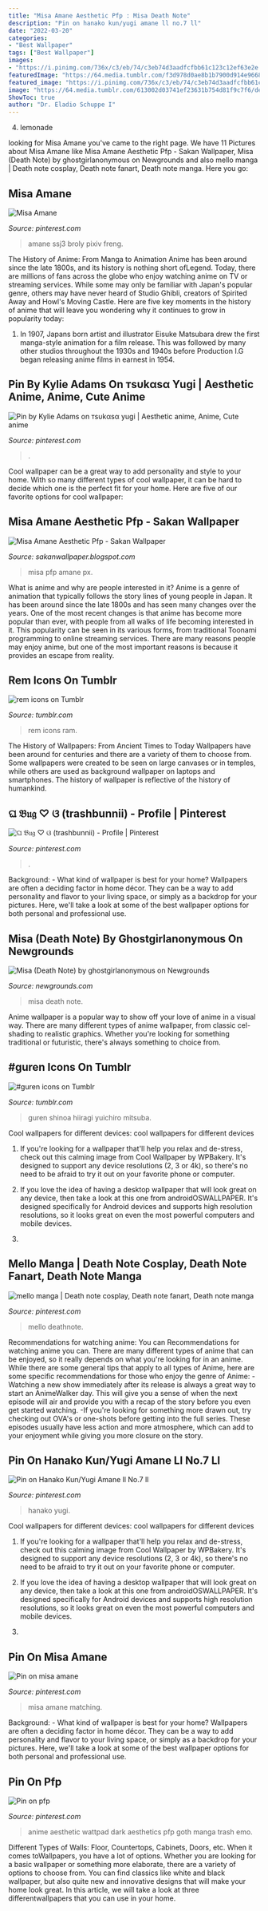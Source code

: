 ```yaml
---
title: "Misa Amane Aesthetic Pfp : Misa Death Note"
description: "Pin on hanako kun/yugi amane ll no.7 ll"
date: "2022-03-20"
categories:
- "Best Wallpaper"
tags: ["Best Wallpaper"]
images:
- "https://i.pinimg.com/736x/c3/eb/74/c3eb74d3aadfcfbb61c123c12ef63e2e.jpg"
featuredImage: "https://64.media.tumblr.com/f3d978d0ae8b1b7900d914e9668f3263/83d422171235f2b8-54/s640x960/dfcc6a8ca4039d1b33db9866fe2ec6f8f994ade0.jpg"
featured_image: "https://i.pinimg.com/736x/c3/eb/74/c3eb74d3aadfcfbb61c123c12ef63e2e.jpg"
image: "https://64.media.tumblr.com/613002d03741ef23631b754d81f9c7f6/de04c3168ad9fa66-0e/s1280x1920/763725c770d057347f23ed7bd47edf7b30d991d9.jpg"
ShowToc: true
author: "Dr. Eladio Schuppe I"
---
```



4. lemonade 

	

		
looking for Misa Amane you've came to the right page. We have 11 Pictures about Misa Amane like Misa Amane Aesthetic Pfp - Sakan Wallpaper, Misa (Death Note) by ghostgirlanonymous on Newgrounds and also mello manga | Death note cosplay, Death note fanart, Death note manga. Here you go:
		
    
## Misa Amane

<img loading=lazy src="https://i.pinimg.com/236x/ac/ce/30/acce3047f418541b91afa896039457b6.jpg" onerror="this.onerror=null;this.src='https://tse1.mm.bing.net/th?id=OIP.lkS92J5_kK_4PRh6vbmQ1AAAAA&amp;pid=15.1';" alt="Misa Amane">

_Source: pinterest.com_

>amane ssj3 broly pixiv freng. 

	

The History of Anime: From Manga to Animation
Anime has been around since the late 1800s, and its history is nothing short ofLegend. Today, there are millions of fans across the globe who enjoy watching anime on TV or streaming services. While some may only be familiar with Japan's popular genre, others may have never heard of Studio Ghibli, creators of Spirited Away and Howl's Moving Castle. Here are five key moments in the history of anime that will leave you wondering why it continues to grow in popularity today:
1) In 1907, Japans born artist and illustrator Eisuke Matsubara drew the first manga-style animation for a film release. This was followed by many other studios throughout the 1930s and 1940s before Production I.G began releasing anime films in earnest in 1954.

    
## Pin By Kylie Adams On тsυkαsα Yugi | Aesthetic Anime, Anime, Cute Anime

<img loading=lazy src="https://i.pinimg.com/736x/cc/b4/e8/ccb4e82fa77013c70ffefb780525de8b.jpg" onerror="this.onerror=null;this.src='https://tse2.mm.bing.net/th?id=OIP.8UATFK8PzaMn1fOtMcY3NQHaHV&amp;pid=15.1';" alt="Pin by Kylie Adams on тsυkαsα yugi | Aesthetic anime, Anime, Cute anime">

_Source: pinterest.com_

>. 

	

Cool wallpaper can be a great way to add personality and style to your home. With so many different types of cool wallpaper, it can be hard to decide which one is the perfect fit for your home. Here are five of our favorite options for cool wallpaper: 

    
## Misa Amane Aesthetic Pfp - Sakan Wallpaper

<img loading=lazy src="https://64.media.tumblr.com/613002d03741ef23631b754d81f9c7f6/de04c3168ad9fa66-0e/s1280x1920/763725c770d057347f23ed7bd47edf7b30d991d9.jpg" onerror="this.onerror=null;this.src='https://tse4.mm.bing.net/th?id=OIP.Juh7XEFK54PHrqpkCzu5IwHaHa&amp;pid=15.1';" alt="Misa Amane Aesthetic Pfp - Sakan Wallpaper">

_Source: sakanwallpaper.blogspot.com_

>misa pfp amane px. 

	

What is anime and why are people interested in it?
Anime is a genre of animation that typically follows the story lines of young people in Japan. It has been around since the late 1800s and has seen many changes over the years. One of the most recent changes is that anime has become more popular than ever, with people from all walks of life becoming interested in it. This popularity can be seen in its various forms, from traditional Toonami programming to online streaming services. There are many reasons people may enjoy anime, but one of the most important reasons is because it provides an escape from reality.

    
## Rem Icons On Tumblr

<img loading=lazy src="https://64.media.tumblr.com/f3d978d0ae8b1b7900d914e9668f3263/83d422171235f2b8-54/s640x960/dfcc6a8ca4039d1b33db9866fe2ec6f8f994ade0.jpg" onerror="this.onerror=null;this.src='https://tse3.mm.bing.net/th?id=OIP.AvDl9qLStHv1HbGoRMDufQHaGo&amp;pid=15.1';" alt="rem icons on Tumblr">

_Source: tumblr.com_

>rem icons ram. 

	

The History of Wallpapers: From Ancient Times to Today
Wallpapers have been around for centuries and there are a variety of them to choose from. Some wallpapers were created to be seen on large canvases or in temples, while others are used as background wallpaper on laptops and smartphones. The history of wallpaper is reflective of the history of humankind.

    
## ଘ 𝔅𝔲𝔤 ♡ ଓ (trashbunnii) - Profile | Pinterest

<img loading=lazy src="https://i.pinimg.com/236x/56/1f/61/561f61e4facbb7b5c25fcafa92bb396d.jpg" onerror="this.onerror=null;this.src='https://tse3.mm.bing.net/th?id=OIP.CyQ0N_6ipvw9cIavLlooEAAAAA&amp;pid=15.1';" alt="ଘ 𝔅𝔲𝔤 ♡ ଓ (trashbunnii) - Profile | Pinterest">

_Source: pinterest.com_

>. 

	

Background: - What kind of wallpaper is best for your home?
Wallpapers are often a deciding factor in home décor. They can be a way to add personality and flavor to your living space, or simply as a backdrop for your pictures. Here, we'll take a look at some of the best wallpaper options for both personal and professional use.

    
## Misa (Death Note) By Ghostgirlanonymous On Newgrounds

<img loading=lazy src="https://art.ngfiles.com/images/1332000/1332072_ghostgirlanonymous_misa-death-note.png?f1593516148" onerror="this.onerror=null;this.src='https://tse3.mm.bing.net/th?id=OIP.8nKo4T3vVdCPkT1QYFd49AHaKQ&amp;pid=15.1';" alt="Misa (Death Note) by ghostgirlanonymous on Newgrounds">

_Source: newgrounds.com_

>misa death note. 

	

Anime wallpaper is a popular way to show off your love of anime in a visual way. There are many different types of anime wallpaper, from classic cel-shading to realistic graphics. Whether you're looking for something traditional or futuristic, there's always something to choice from.

    
## #guren Icons On Tumblr

<img loading=lazy src="https://64.media.tumblr.com/b36eeb3aabe9114cc7d0fac962535c22/e312257253d675aa-ac/s1280x1920/e68d9d46006650c9715eb9c4ec846831da852c20.jpg" onerror="this.onerror=null;this.src='https://tse4.mm.bing.net/th?id=OIP.coNAhWtwMdK39YNC5SuKSwHaHa&amp;pid=15.1';" alt="#guren icons on Tumblr">

_Source: tumblr.com_

>guren shinoa hiiragi yuichiro mitsuba. 

	

Cool wallpapers for different devices:
cool wallpapers for different devices 

1. If you're looking for a wallpaper that'll help you relax and de-stress, check out this calming image from Cool Wallpaper by WPBakery. It's designed to support any device resolutions (2, 3 or 4k), so there's no need to be afraid to try it out on your favorite phone or computer.

2. If you love the idea of having a desktop wallpaper that will look great on any device, then take a look at this one from androidOSWALLPAPER. It's designed specifically for Android devices and supports high resolution resolutions, so it looks great on even the most powerful computers and mobile devices.

3.

    
## Mello Manga | Death Note Cosplay, Death Note Fanart, Death Note Manga

<img loading=lazy src="https://i.pinimg.com/736x/b5/8b/bc/b58bbc74aa17f904a3acb81fed5462ce.jpg" onerror="this.onerror=null;this.src='https://tse2.mm.bing.net/th?id=OIP.LwAEhcyutCtuwgSVkC0rBQHaMn&amp;pid=15.1';" alt="mello manga | Death note cosplay, Death note fanart, Death note manga">

_Source: pinterest.com_

>mello deathnote. 

	

Recommendations for watching anime: You can
Recommendations for watching anime you can. There are many different types of anime that can be enjoyed, so it really depends on what you're looking for in an anime. While there are some general tips that apply to all types of Anime, here are some specific recommendations for those who enjoy the genre of Anime: 
-Watching a new show immediately after its release is always a great way to start an AnimeWalker day. This will give you a sense of when the next episode will air and provide you with a recap of the story before you even get started watching. 
-If you're looking for something more drawn out, try checking out OVA's or one-shots before getting into the full series. These episodes usually have less action and more atmosphere, which can add to your enjoyment while giving you more closure on the story.

    
## Pin On Hanako Kun/Yugi Amane Ll No.7 Ll

<img loading=lazy src="https://i.pinimg.com/736x/e1/19/90/e1199072d27ca6b8ac35d14814b923e3.jpg" onerror="this.onerror=null;this.src='https://tse4.mm.bing.net/th?id=OIP.fwefmn11JEcOxh35Y7lBPQHaHa&amp;pid=15.1';" alt="Pin on Hanako Kun/Yugi Amane ll No.7 ll">

_Source: pinterest.com_

>hanako yugi. 

	

Cool wallpapers for different devices:
cool wallpapers for different devices 

1. If you're looking for a wallpaper that'll help you relax and de-stress, check out this calming image from Cool Wallpaper by WPBakery. It's designed to support any device resolutions (2, 3 or 4k), so there's no need to be afraid to try it out on your favorite phone or computer.

2. If you love the idea of having a desktop wallpaper that will look great on any device, then take a look at this one from androidOSWALLPAPER. It's designed specifically for Android devices and supports high resolution resolutions, so it looks great on even the most powerful computers and mobile devices.

3.

    
## Pin On Misa Amane

<img loading=lazy src="https://i.pinimg.com/736x/67/3a/6d/673a6d0acaad8f94173b8ea601efa8cc.jpg" onerror="this.onerror=null;this.src='https://tse4.mm.bing.net/th?id=OIP.j-HdOpDsJ-z0YecV5IdkVQHaHa&amp;pid=15.1';" alt="Pin on misa amane">

_Source: pinterest.com_

>misa amane matching. 

	

Background: - What kind of wallpaper is best for your home?
Wallpapers are often a deciding factor in home décor. They can be a way to add personality and flavor to your living space, or simply as a backdrop for your pictures. Here, we'll take a look at some of the best wallpaper options for both personal and professional use.

    
## Pin On Pfp

<img loading=lazy src="https://i.pinimg.com/736x/c3/eb/74/c3eb74d3aadfcfbb61c123c12ef63e2e.jpg" onerror="this.onerror=null;this.src='https://tse1.mm.bing.net/th?id=OIP.LcATLBYR5QQoawyOcSX0BwAAAA&amp;pid=15.1';" alt="Pin on pfp">

_Source: pinterest.com_

>anime aesthetic wattpad dark aesthetics pfp goth manga trash emo. 

	

Different Types of Walls: Floor, Countertops, Cabinets, Doors, etc.
When it comes toWallpapers, you have a lot of options. Whether you are looking for a basic wallpaper or something more elaborate, there are a variety of options to choose from. You can find classics like white and black wallpaper, but also quite new and innovative designs that will make your home look great. In this article, we will take a look at three differentwallpapers that you can use in your home.

